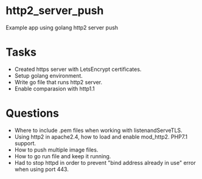 # http2_server_push
Example app using golang http2 server push

# Tasks
- Created https server with LetsEncrypt certificates.
- Setup golang environment.
- Write go file that runs http2 server.
- Enable comparasion with http1.1

# Questions
- Where to include .pem files when working with listenandServeTLS.
- Using http2 in apache2.4, how to load and enable mod_http2. PHP7.1 support.
- How to push multiple image files.
- How to go run file and keep it running.
- Had to stop httpd in order to prevent "bind address already in use" error when using port 443.
